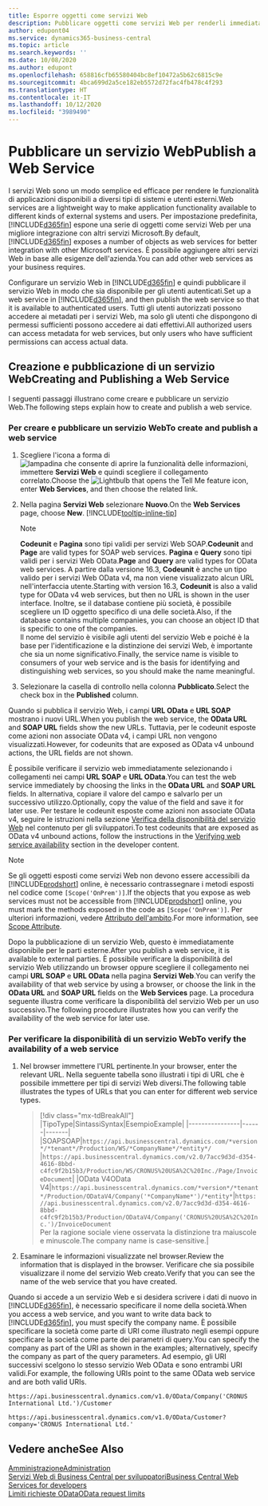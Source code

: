```yaml
---
title: Esporre oggetti come servizi Web
description: Pubblicare oggetti come servizi Web per renderli immediatamente disponibili per la propria soluzione di Business Central.
author: edupont04
ms.service: dynamics365-business-central
ms.topic: article
ms.search.keywords: ''
ms.date: 10/08/2020
ms.author: edupont
ms.openlocfilehash: 658816cfb65580404bc8ef10472a5b62c6815c9e
ms.sourcegitcommit: 4bca699d2a5ce182eb5572d72fac4fb478c4f293
ms.translationtype: HT
ms.contentlocale: it-IT
ms.lasthandoff: 10/12/2020
ms.locfileid: "3989490"
---
```

# <a name="publish-a-web-service"></a><span data-ttu-id="2674c-103">Pubblicare un servizio Web</span><span class="sxs-lookup"><span data-stu-id="2674c-103">Publish a Web Service</span></span>

<span data-ttu-id="2674c-104">I servizi Web sono un modo semplice ed efficace per rendere le funzionalità di applicazioni disponibili a diversi tipi di sistemi e utenti esterni.</span><span class="sxs-lookup"><span data-stu-id="2674c-104">Web services are a lightweight way to make application functionality available to different kinds of external systems and users.</span></span> <span data-ttu-id="2674c-105">Per impostazione predefinita, [!INCLUDE[d365fin](includes/d365fin_md.md)] espone una serie di oggetti come servizi Web per una migliore integrazione con altri servizi Microsoft.</span><span class="sxs-lookup"><span data-stu-id="2674c-105">By default, [!INCLUDE[d365fin](includes/d365fin_md.md)] exposes a number of objects as web services for better integration with other Microsoft services.</span></span> <span data-ttu-id="2674c-106">È possibile aggiungere altri servizi Web in base alle esigenze dell'azienda.</span><span class="sxs-lookup"><span data-stu-id="2674c-106">You can add other web services as your business requires.</span></span>  

<span data-ttu-id="2674c-107">Configurare un servizio Web in [!INCLUDE[d365fin](includes/d365fin_md.md)] e quindi pubblicare il servizio Web in modo che sia disponibile per gli utenti autenticati.</span><span class="sxs-lookup"><span data-stu-id="2674c-107">Set up a web service in [!INCLUDE[d365fin](includes/d365fin_md.md)], and then publish the web service so that it is available to authenticated users.</span></span> <span data-ttu-id="2674c-108">Tutti gli utenti autorizzati possono accedere ai metadati per i servizi Web, ma solo gli utenti che dispongono di permessi sufficienti possono accedere ai dati effettivi.</span><span class="sxs-lookup"><span data-stu-id="2674c-108">All authorized users can access metadata for web services, but only users who have sufficient permissions can access actual data.</span></span>  

## <a name="creating-and-publishing-a-web-service"></a><span data-ttu-id="2674c-109">Creazione e pubblicazione di un servizio Web</span><span class="sxs-lookup"><span data-stu-id="2674c-109">Creating and Publishing a Web Service</span></span>

<span data-ttu-id="2674c-110">I seguenti passaggi illustrano come creare e pubblicare un servizio Web.</span><span class="sxs-lookup"><span data-stu-id="2674c-110">The following steps explain how to create and publish a web service.</span></span>  

### <a name="to-create-and-publish-a-web-service"></a><span data-ttu-id="2674c-111">Per creare e pubblicare un servizio Web</span><span class="sxs-lookup"><span data-stu-id="2674c-111">To create and publish a web service</span></span>  

1. <span data-ttu-id="2674c-112">Scegliere l'icona a forma di ![lampadina che consente di aprire la funzionalità delle informazioni](media/ui-search/search_small.png "Informazioni sull'operazione che si desidera eseguire"), immettere **Servizi Web** e quindi scegliere il collegamento correlato.</span><span class="sxs-lookup"><span data-stu-id="2674c-112">Choose the ![Lightbulb that opens the Tell Me feature](media/ui-search/search_small.png "Tell me what you want to do") icon, enter **Web Services**, and then choose the related link.</span></span>  
2. <span data-ttu-id="2674c-113">Nella pagina **Servizi Web** selezionare **Nuovo**.</span><span class="sxs-lookup"><span data-stu-id="2674c-113">On the **Web Services** page, choose **New**.</span></span> [!INCLUDE[tooltip-inline-tip](includes/tooltip-inline-tip_md.md)]  

    > [!NOTE]  
    > <span data-ttu-id="2674c-114">**Codeunit** e **Pagina** sono tipi validi per servizi Web SOAP.</span><span class="sxs-lookup"><span data-stu-id="2674c-114">**Codeunit** and **Page** are valid types for SOAP web services.</span></span> <span data-ttu-id="2674c-115">**Pagina** e **Query** sono tipi validi per i servizi Web OData.</span><span class="sxs-lookup"><span data-stu-id="2674c-115">**Page** and **Query** are valid types for OData web services.</span></span> <span data-ttu-id="2674c-116">A partire dalla versione 16.3, **Codeunit** è anche un tipo valido per i servizi Web OData v4, ma non viene visualizzato alcun URL nell'interfaccia utente.</span><span class="sxs-lookup"><span data-stu-id="2674c-116">Starting with version 16.3, **Codeunit** is also a valid type for OData v4 web services, but then no URL is shown in the user interface.</span></span> <span data-ttu-id="2674c-117">Inoltre, se il database contiene più società, è possibile scegliere un ID oggetto specifico di una delle società.</span><span class="sxs-lookup"><span data-stu-id="2674c-117">Also, if the database contains multiple companies, you can choose an object ID that is specific to one of the companies.</span></span>  
    > <span data-ttu-id="2674c-118">Il nome del servizio è visibile agli utenti del servizio Web e poiché è la base per l'identificazione e la distinzione dei servizi Web, è importante che sia un nome significativo.</span><span class="sxs-lookup"><span data-stu-id="2674c-118">Finally, the service name is visible to consumers of your web service and is the basis for identifying and distinguishing web services, so you should make the name meaningful.</span></span>

3. <span data-ttu-id="2674c-119">Selezionare la casella di controllo nella colonna **Pubblicato**.</span><span class="sxs-lookup"><span data-stu-id="2674c-119">Select the check box in the **Published** column.</span></span>  

<span data-ttu-id="2674c-120">Quando si pubblica il servizio Web, i campi **URL OData** e **URL SOAP** mostrano i nuovi URL.</span><span class="sxs-lookup"><span data-stu-id="2674c-120">When you publish the web service, the **OData URL** and **SOAP URL** fields show the new URLs.</span></span> <span data-ttu-id="2674c-121">Tuttavia, per le codeunit esposte come azioni non associate OData v4, i campi URL non vengono visualizzati.</span><span class="sxs-lookup"><span data-stu-id="2674c-121">However, for codeunits that are exposed as OData v4 unbound actions, the URL fields are not shown.</span></span>  

<span data-ttu-id="2674c-122">È possibile verificare il servizio web immediatamente selezionando i collegamenti nei campi **URL SOAP** e **URL OData**.</span><span class="sxs-lookup"><span data-stu-id="2674c-122">You can test the web service immediately by choosing the links in the **OData URL** and **SOAP URL** fields.</span></span> <span data-ttu-id="2674c-123">In alternativa, copiare il valore del campo e salvarlo per un successivo utilizzo.</span><span class="sxs-lookup"><span data-stu-id="2674c-123">Optionally, copy the value of the field and save it for later use.</span></span> <span data-ttu-id="2674c-124">Per testare le codeunit esposte come azioni non associate OData v4, seguire le istruzioni nella sezione [Verifica della disponibilità del servizio Web](/dynamics365/business-central/dev-itpro/developer/devenv-creating-and-interacting-with-odatav4-unbound-action#verifying-web-service-availability) nel contenuto per gli sviluppatori.</span><span class="sxs-lookup"><span data-stu-id="2674c-124">To test codeunits that are exposed as OData v4 unbound actions, follow the instructions in the [Verifying web service availability](/dynamics365/business-central/dev-itpro/developer/devenv-creating-and-interacting-with-odatav4-unbound-action#verifying-web-service-availability) section in the developer content.</span></span>

> [!NOTE]
> <span data-ttu-id="2674c-125">Se gli oggetti esposti come servizi Web non devono essere accessibili da [!INCLUDE[prodshort](includes/prodshort.md)] online, è necessario contrassegnare i metodi esposti nel codice come `[Scope('OnPrem')]`.</span><span class="sxs-lookup"><span data-stu-id="2674c-125">If the objects that you expose as web services must not be accessible from [!INCLUDE[prodshort](includes/prodshort.md)] online, you must mark the methods exposed in the code as `[Scope('OnPrem')]`.</span></span> <span data-ttu-id="2674c-126">Per ulteriori informazioni, vedere [Attributo dell'ambito](/dynamics365/business-central/dev-itpro/developer/methods/devenv-scope-attribute).</span><span class="sxs-lookup"><span data-stu-id="2674c-126">For more information, see [Scope Attribute](/dynamics365/business-central/dev-itpro/developer/methods/devenv-scope-attribute).</span></span>

<span data-ttu-id="2674c-127">Dopo la pubblicazione di un servizio Web, questo è immediatamente disponibile per le parti esterne.</span><span class="sxs-lookup"><span data-stu-id="2674c-127">After you publish a web service, it is available to external parties.</span></span> <span data-ttu-id="2674c-128">È possibile verificare la disponibilità del servizio Web utilizzando un browser oppure scegliere il collegamento nei campi **URL SOAP** e **URL OData** nella pagina **Servizi Web**.</span><span class="sxs-lookup"><span data-stu-id="2674c-128">You can verify the availability of that web service by using a browser, or choose the link in the **OData URL** and **SOAP URL** fields on the **Web Services** page.</span></span> <span data-ttu-id="2674c-129">La procedura seguente illustra come verificare la disponibilità del servizio Web per un uso successivo.</span><span class="sxs-lookup"><span data-stu-id="2674c-129">The following procedure illustrates how you can verify the availability of the web service for later use.</span></span>  

### <a name="to-verify-the-availability-of-a-web-service"></a><span data-ttu-id="2674c-130">Per verificare la disponibilità di un servizio Web</span><span class="sxs-lookup"><span data-stu-id="2674c-130">To verify the availability of a web service</span></span>  

1. <span data-ttu-id="2674c-131">Nel browser immettere l'URL pertinente.</span><span class="sxs-lookup"><span data-stu-id="2674c-131">In your browser, enter the relevant URL.</span></span> <span data-ttu-id="2674c-132">Nella seguente tabella sono illustrati i tipi di URL che è possibile immettere per tipi di servizi Web diversi.</span><span class="sxs-lookup"><span data-stu-id="2674c-132">The following table illustrates the types of URLs that you can enter for different web service types.</span></span>  

    > [!div class="mx-tdBreakAll"]
    > |<span data-ttu-id="2674c-133">Tipo</span><span class="sxs-lookup"><span data-stu-id="2674c-133">Type</span></span>|<span data-ttu-id="2674c-134">Sintassi</span><span class="sxs-lookup"><span data-stu-id="2674c-134">Syntax</span></span>|<span data-ttu-id="2674c-135">Esempio</span><span class="sxs-lookup"><span data-stu-id="2674c-135">Example</span></span>|
    > |----------------|------|-------|
    > |<span data-ttu-id="2674c-136">SOAP</span><span class="sxs-lookup"><span data-stu-id="2674c-136">SOAP</span></span>|`https://api.businesscentral.dynamics.com/*version*/*tenant*/Production/WS/*CompanyName*/*entity*/` |`https://api.businesscentral.dynamics.com/v2.0/7acc9d3d-d354-4616-8bbd-c4fc9f2b15b3/Production/WS/CRONUS%20USA%2C%20Inc./Page/InvoiceDocument`|
    > |<span data-ttu-id="2674c-137">OData V4</span><span class="sxs-lookup"><span data-stu-id="2674c-137">OData V4</span></span>|`https://api.businesscentral.dynamics.com/*version*/*tenant*/Production/ODataV4/Company('*CompanyName*')/*entity*`|`https://api.businesscentral.dynamics.com/v2.0/7acc9d3d-d354-4616-8bbd-c4fc9f2b15b3/Production/ODataV4/Company('CRONUS%20USA%2C%20Inc.')/InvoiceDocument`<br/>    <span data-ttu-id="2674c-138">Per la ragione sociale viene osservata la distinzione tra maiuscole e minuscole.</span><span class="sxs-lookup"><span data-stu-id="2674c-138">The company name is case-sensitive.</span></span>|

2. <span data-ttu-id="2674c-139">Esaminare le informazioni visualizzate nel browser.</span><span class="sxs-lookup"><span data-stu-id="2674c-139">Review the information that is displayed in the browser.</span></span> <span data-ttu-id="2674c-140">Verificare che sia possibile visualizzare il nome del servizio Web creato.</span><span class="sxs-lookup"><span data-stu-id="2674c-140">Verify that you can see the name of the web service that you have created.</span></span>  

<span data-ttu-id="2674c-141">Quando si accede a un servizio Web e si desidera scrivere i dati di nuovo in [!INCLUDE[d365fin](includes/d365fin_md.md)], è necessario specificare il nome della società.</span><span class="sxs-lookup"><span data-stu-id="2674c-141">When you access a web service, and you want to write data back to [!INCLUDE[d365fin](includes/d365fin_md.md)], you must specify the company name.</span></span> <span data-ttu-id="2674c-142">È possibile specificare la società come parte di URI come illustrato negli esempi oppure specificare la società come parte dei parametri di query.</span><span class="sxs-lookup"><span data-stu-id="2674c-142">You can specify the company as part of the URI as shown in the examples; alternatively, specify the company as part of the query parameters.</span></span> <span data-ttu-id="2674c-143">Ad esempio, gli URI successivi scelgono lo stesso servizio Web OData e sono entrambi URI validi.</span><span class="sxs-lookup"><span data-stu-id="2674c-143">For example, the following URIs point to the same OData web service and are both valid URIs.</span></span>  

```
https://api.businesscentral.dynamics.com/v1.0/OData/Company('CRONUS International Ltd.')/Customer  
```

```
https://api.businesscentral.dynamics.com/v1.0/OData/Customer?company='CRONUS International Ltd.'  
```

## <a name="see-also"></a><span data-ttu-id="2674c-144">Vedere anche</span><span class="sxs-lookup"><span data-stu-id="2674c-144">See Also</span></span>

[<span data-ttu-id="2674c-145">Amministrazione</span><span class="sxs-lookup"><span data-stu-id="2674c-145">Administration</span></span>](admin-setup-and-administration.md)  
[<span data-ttu-id="2674c-146">Servizi Web di Business Central per sviluppatori</span><span class="sxs-lookup"><span data-stu-id="2674c-146">Business Central Web Services for developers</span></span>](/dynamics365/business-central/dev-itpro/webservices/web-services)  
[<span data-ttu-id="2674c-147">Limiti richieste OData</span><span class="sxs-lookup"><span data-stu-id="2674c-147">OData request limits</span></span>](/dynamics365/business-central/dev-itpro/administration/operational-limits-online#ODataServices)  
